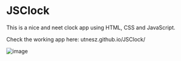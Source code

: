 # JSClock

This is a nice and neet clock app using HTML, CSS and JavaScript.

Check the working app here: utnesz.github.io/JSClock/

![image](https://user-images.githubusercontent.com/90829509/211345955-c107bd01-9768-4cff-a224-a85b1e3fb721.png)
